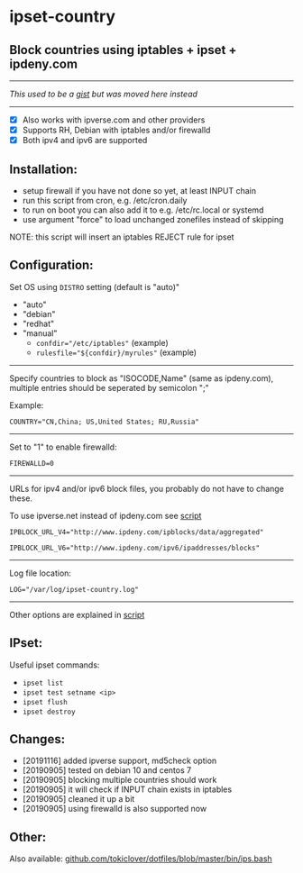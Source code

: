 # ipset-country

## Block countries using iptables + ipset + ipdeny.com

---

_This used to be a [gist](https://gist.github.com/mkorthof/3033ff64c4a5b4bd31336d422104d543) but was moved here instead_

---

- [x] Also works with ipverse.com and other providers
- [x] Supports RH, Debian with iptables and/or firewalld
- [x] Both ipv4 and ipv6 are supported

Installation:
-------------

- setup firewall if you have not done so yet, at least INPUT chain
- run this script from cron, e.g. /etc/cron.daily
- to run on boot you can also add it to e.g. /etc/rc.local or systemd
- use argument "force" to load unchanged zonefiles instead of skipping

NOTE: this script will insert an iptables REJECT rule for ipset

Configuration:
--------------

Set OS using `DISTRO` setting (default is "auto)"

- "auto"
- "debian"
- "redhat"
- "manual"
  - `confdir="/etc/iptables"` (example)
  - `rulesfile="${confdir}/myrules"`  (example)

---

Specify countries to block as "ISOCODE,Name" (same as ipdeny.com), multiple entries should be seperated by semicolon ";"

Example:

`COUNTRY="CN,China; US,United States; RU,Russia"`

---

Set to "1" to enable firewalld:

`FIREWALLD=0`

---

URLs for ipv4 and/or ipv6 block files, you probably do not have to change these.

To use ipverse.net instead of ipdeny.com see [script](ipset-country)

`IPBLOCK_URL_V4="http://www.ipdeny.com/ipblocks/data/aggregated"`

`IPBLOCK_URL_V6="http://www.ipdeny.com/ipv6/ipaddresses/blocks"`

---

Log file location:

`LOG="/var/log/ipset-country.log"`

---

Other options are explained in [script](ipset-country)

IPset:
------

Useful ipset commands:

- `ipset list`
- `ipset test setname <ip>`
- `ipset flush`
- `ipset destroy`

Changes:
--------

- [20191116] added ipverse support, md5check option
- [20190905] tested on debian 10 and centos 7
- [20190905] blocking multiple countries should work
- [20190905] it will check if INPUT chain exists in iptables
- [20190905] cleaned it up a bit
- [20190905] using firewalld is also supported now

Other:
------

Also available: [github.com/tokiclover/dotfiles/blob/master/bin/ips.bash](https://github.com/tokiclover/dotfiles/blob/master/bin/ips.bash)

